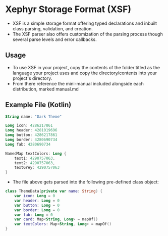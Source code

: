 # Xephyr Storage Format (XSF)

- XSF is a simple storage format offering typed declarations and inbuilt class parsing, validation, and creation.
- The XSF parser also offers customization of the parsing process though several parse levels and error callbacks.

## Usage
- To use XSF in your project, copy the contents of the folder titled as the language your project uses and copy the directory/contents into your project's directory.
- From there reference the mini-manual included alongside each distribution, marked manual.md

## Example File (Kotlin)
```kotlin
String name: "Dark Theme"

Long icon: 4286217861
Long header: 4281019696
Long button: 4286217861
Long border: 4280690734
Long fab: 4280690734

NamedMap textColors: Long {
    text1: 4290757063,
    text2: 4290757063,
    textGrey: 4290757063
}
```
- The file above gets parsed into the following pre-defined class object:
```kotlin
class ThemeData(private var name: String) {
    var icon: Long = 0
    var header: Long = 0
    var button: Long = 0
    var border: Long = 0
    var fab: Long = 0
    var card: Map<String, Long> = mapOf()
    var textColors: Map<String, Long> = mapOf()
}
```

